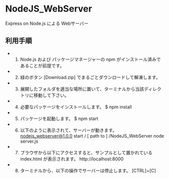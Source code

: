 # NodeJS_WebServer
Express on Node.js による Webサーバー


## 利用手順

- 1) Node.js および パッケージマネージャーの npm がインストール済みであることが前提です。
- 2) 緑のボタン [Download.zip] でまるごとダウンロードして解凍します。
- 3) 展開したフォルダを適当な場所に置いて、ターミナルから当該ディレクトリに移動して下さい。
- 4) 必要なパッケージをインストールします。
  $ npm install

- 5) パッケージを起動します。
  $ npm start

- 6) 以下のように表示されて、サーバーが動きます。
  nodejs_webserver@1.0.0 start / [ path to ] /NodeJS_WebServer
  node server.js
  
- 7) ブラウザから以下にアクセスすると、サンプルとして置かれている index.html が表示されます。
  http://localhost:8000

- 8) ターミナルから、以下の操作でサーバーは停止します。
  [CTRL]+[C]
